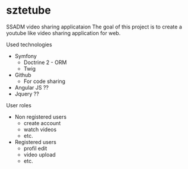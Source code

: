 # sztetube
SSADM video sharing applicataion
The goal of this project is to create a youtube like video sharing application for web.

Used technologies
- Symfony
  - Doctrine 2 - ORM
  - Twig
- Github 
  - For code sharing
- Angular JS ??
- Jquery ??

User roles
- Non registered users
  - create account
  - watch videos
  - etc.
- Registered users
  - profil edit
  - video upload
  - etc.
